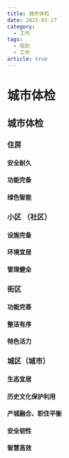 ```yaml
---
title: 城市体检
date: 2025-03-17
category:
  - 工作
tags:
  - 规划
  - 工作
article: true
---
```

# 城市体检

## 城市体检

### 住房

#### 安全耐久

#### 功能完备

#### 绿色智能

### 小区 （社区）

#### 设施完备

#### 环境宜居

#### 管理健全

### 街区

#### 功能完善

#### 整洁有序

#### 特色活力 

### 城区（城市）

#### 生态宜居

#### 历史文化保护利用

#### 产城融合、职住平衡

#### 安全韧性

#### 智慧高效
 